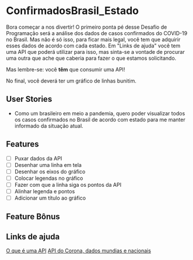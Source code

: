 # ConfirmadosBrasil_Estado
Bora começar a nos divertir!
O primeiro ponta pé desse Desafio de Programação será a análise dos dados de casos confirmados do COVID-19 no Brasil. Mas não é só isso, para ficar mais legal, você tem que adquirir esses dados de acordo com cada estado. Em "Links de ajuda" você tem uma API que poderá utilizar para isso, mas sinta-se a vontade de procurar uma outra que ache que caberia para fazer o que estamos solicitando.

Mas lembre-se: você **têm** que consumir uma API!

No final, você deverá ter um gráfico de linhas bunitim.

## User Stories
* Como um brasileiro em meio a pandemia, quero poder visualizar todos os casos confirmados no Brasil de acordo com estado para me manter informado da situação atual.

## Features
-   [ ] Puxar dados da API
-   [ ] Desenhar uma linha em tela
-   [ ] Desenhar os eixos do gráfico
-   [ ] Colocar legendas no gráfico
-   [ ] Fazer com que a linha siga os pontos da API
-   [ ] Alinhar legenda e pontos
-   [ ] Adicionar um título ao gráfico

## Feature Bônus

## Links de ajuda
[O que é uma API](https://canaltech.com.br/software/o-que-e-api/)
[API do Corona, dados mundias e nacionais](https://github.com/devarthurribeiro/covid19-brazil-api)

